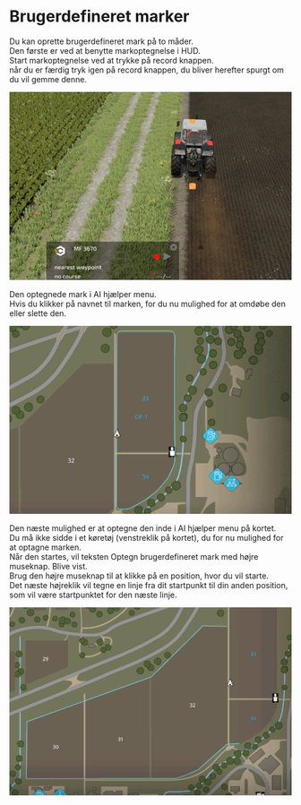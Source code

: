 # Brugerdefineret marker

  
Du kan oprette brugerdefineret mark på to måder.  
Den første er ved at benytte markoptegnelse i HUD.  
Start markoptegnelse ved at trykke på record knappen.  
når du er færdig tryk igen på record knappen, du bliver herefter spurgt om du vil gemme denne.  

![Image](../assets/images/recordcustomhelp_0_0_765_510.png)

  
Den optegnede mark i AI hjælper menu.  
Hvis du klikker på navnet til marken, for du nu mulighed for at omdøbe den eller slette den.  

![Image](../assets/images/donecustomhelp_0_0_765_510.png)

  
Den næste mulighed er at optegne den inde i AI hjælper menu på kortet.  
Du må ikke sidde i et køretøj (venstreklik på kortet), du for nu mulighed for at optagne marken.  
Når den startes, vil teksten Optegn brugerdefineret mark med højre museknap. Blive vist.  
Brug den højre museknap til at klikke på en position, hvor du vil starte.  
Det næste højreklik vil tegne en linje fra dit startpunkt til din anden position, som vil være startpunktet for den næste linje.  

![Image](../assets/images/drawcustomhelp_0_0_765_510.png)

